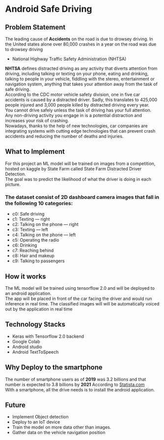 # Android Safe Driving
## Problem Statement</br>
The leading cause of <b>Accidents</b> on the road is due to drowsey driving. In the United states alone over 80,000 crashes in a year on the road was due to drowsey driving</br>
- National Highway Traffic Safety Administration (NHTSA)</br>

<b>NHTSA</b> defines distracted driving as any activity that diverts attention from driving, including talking or texting on your phone, eating and drinking, talking to people in your vehicle, fiddling with the stereo, entertainment or navigation system, anything that takes your attention away from the task of safe driving.</br>
According to the CDC motor vehicle safety division, one in five car accidents is caused by a distracted driver. Sadly, this translates to 425,000 people injured and 3,000 people killed by distracted driving every year.</br>
You cannot drive safely unless the task of driving has your full attention. Any non-driving activity you engage in is a potential distraction and increases your risk of crashing.</br>
Nowadays, thanks to the help of new technologies, car companies are integrating systems with cutting edge technologies that can prevent crash accidents and reducing the number of deaths and injuries.</br>

## What to Implement
For this project an ML model will be trained on images from a competition, hosted on kaggle by State Farm called State Farm Distracted Driver Detection.</br>
The goal was to predict the likelihood of what the driver is doing in each picture.</br>
### The dataset consist of 2D dashboard camera images that fall in the following 10 categories:
- c0: Safe driving
- c1: Texting — right
- c2: Talking on the phone — right
- c3: Texting — left
- c4: Talking on the phone — left
- c5: Operating the radio
- c6: Drinking
- c7: Reaching behind
- c8: Hair and makeup
- c9: Talking to passengers

## How it works
The ML model will be trained using tensorflow 2.0 and will be deployed to an android application.</br>
The app will be placed in front of the car facing the driver and would run inference in real time. The classified images will will be automatically voiced out by the application in real time</br>


## Technology Stacks
- Keras with Tensorflow 2.0 backend
- Google Colab
- Android studio
- Android TextToSpeech

## Why Deploy to the smartphone
The number of smartphone users as of <b>2019</b> was 3.2 billions and that number is expected to 3.8 billions by <b>2021</b> According to [Statista.com](https://www.statista.com/statistics/330695/number-of-smartphone-users-worldwide/) </br>
With a smartphone, all the drive needs is to install the android application.

## Future
- Implement Object detection
- Deploy to an IoT device
- Train the model on more data other than images.
- Gather data on the vehicle navigation position

